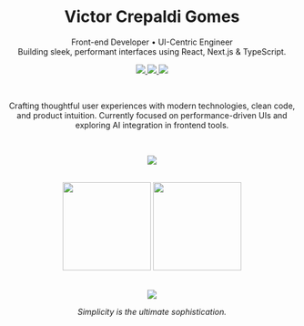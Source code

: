 <h1 align="center">Victor Crepaldi Gomes</h1>

<p align="center">
  Front-end Developer • UI-Centric Engineer  
  <br/>
  Building sleek, performant interfaces using React, Next.js & TypeScript.
</p>

<p align="center">
  <a href="https://www.linkedin.com/in/victor-gomes-b067a3266/" target="_blank">
    <img src="https://img.shields.io/badge/LinkedIn-1e1e1e?style=flat&logo=linkedin&logoColor=white" />
  </a>
  <a href="mailto:victorcrepaldigomes@gmail.com">
    <img src="https://img.shields.io/badge/Gmail-1e1e1e?style=flat&logo=gmail&logoColor=white" />
  </a>
  <a href="https://github.com/VictorCrepaldiGomes" target="_blank">
    <img src="https://img.shields.io/badge/GitHub-1e1e1e?style=flat&logo=github&logoColor=white" />
  </a>
</p>

<br/>

<p align="center">
  Crafting thoughtful user experiences with modern technologies, clean code, and product intuition.  
  Currently focused on performance-driven UIs and exploring AI integration in frontend tools.
</p>

<br/>

<p align="center">
  <img src="https://skillicons.dev/icons?i=ts,react,nextjs,tailwind,styledcomponents,figma,git,github&theme=dark" />
</p>

<br/>

<div align="center">
  <img height="155" src="https://github-readme-stats.vercel.app/api?username=VictorCrepaldiGomes&show_icons=true&hide=issues&theme=graywhite&count_private=true&bg_color=1e1e1e&title_color=ffffff&text_color=cccccc&icon_color=ffffff" />
  <img height="155" src="https://github-readme-streak-stats.herokuapp.com?user=VictorCrepaldiGomes&theme=graywhite&background=1e1e1e&currStreakLabel=ffffff&currStreakNum=ffffff&ring=cccccc&fire=ffffff&sideNums=cccccc&sideLabels=cccccc" />
</div>

<br/>

<p align="center">
  <img src="https://komarev.com/ghpvc/?username=VictorCrepaldiGomes&color=cccccc&style=flat&label=Profile+Views" />
</p>

<p align="center"><i>Simplicity is the ultimate sophistication.</i></p>
